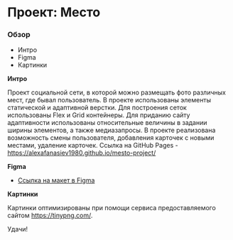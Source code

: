 # Проект: Место

### Обзор
* Интро
* Figma
* Картинки

**Интро**

Проект социальной сети, в которой можно размещать фото различных мест, где бывал пользователь.
В проекте использованы элементы статической и адаптивной верстки.
Для построения сеток использованы Flex и Grid контейнеры.
Для приданию сайту адаптивности использованы относительные величины в задании ширины элементов, а также медиазапросы.
В проекте реализована возможность смены пользователя, добавления карточек с новыми местами, удаление карточек.
Ссылка на GitHub Pages - https://alexafanasiev1980.github.io/mesto-project/

**Figma**

* [Ссылка на макет в Figma](https://www.figma.com/file/2cn9N9jSkmxD84oJik7xL7/JavaScript.-Sprint-4?node-id=0%3A1)

**Картинки**

Картинки оптимизированы при помощи сервиса предоставляемого сайтом https://tinypng.com/.

Удачи!
